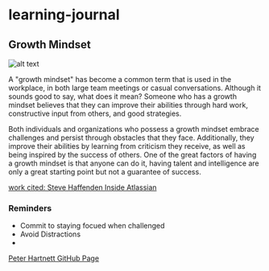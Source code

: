 # learning-journal

## Growth Mindset 
![alt text](https://picsum.photos/id/0/200/200)

   A "growth mindset" has become a common term that is used in the workplace, in both large team meetings or casual conversations. Although it sounds good to say, what does it mean? Someone who has a growth mindset believes that they can improve their abilities through hard work, constructive input from others, and good strategies. 
   
Both individuals and organizations who possess a growth mindset embrace challenges and persist through obstacles that they face. Additionally, they improve their abilities by learning from criticism they receive, as well as being inspired by the success of others. One of the great factors of having a growth mindset is that anyone can do it, having talent and intelligence are only a great starting point but not a guarantee of success. 

 
[work cited: Steve Haffenden Inside Atlassian](https://www.atlassian.com/blog/inside-atlassian/growth-mindset)


### Reminders
- Commit to staying focued when challenged
- Avoid Distractions
-





[Peter Hartnett GitHub Page](https://github.com/petewhartnett)
